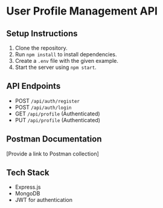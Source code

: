 # User Profile Management API

## Setup Instructions
1. Clone the repository.
2. Run `npm install` to install dependencies.
3. Create a `.env` file with the given example.
4. Start the server using `npm start`.

## API Endpoints
- POST `/api/auth/register`
- POST `/api/auth/login`
- GET `/api/profile` (Authenticated)
- PUT `/api/profile` (Authenticated)

## Postman Documentation
[Provide a link to Postman collection]

## Tech Stack
- Express.js
- MongoDB
- JWT for authentication